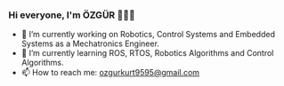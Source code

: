 ### Hi everyone, I'm ÖZGÜR 🔰🔰🔰


- 🔭 I’m currently working on Robotics, Control Systems and Embedded Systems as a Mechatronics Engineer.
- 🌱 I’m currently learning ROS, RTOS, Robotics Algorithms and Control Algorithms.
- 📫 How to reach me: ozgurkurt9595@gmail.com
